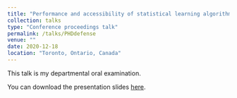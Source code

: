 ```yaml
---
title: "Performance and accessibility of statistical learning algorithms for applied data analysis."
collection: talks
type: "Conference proceedings talk"
permalink: /talks/PHDdefense
venue: ""
date: 2020-12-18
location: "Toronto, Ontario, Canada"
---
```


This talk is my departmental oral examination. 

You can download the presentation slides [here](http://cedricbeaulac.github.io/files/PHDPresentation.pdf).
